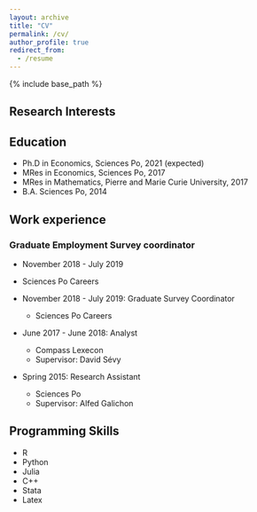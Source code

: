 ```yaml
---
layout: archive
title: "CV"
permalink: /cv/
author_profile: true
redirect_from:
  - /resume
---
```


{% include base_path %}

## Research Interests ##

## Education ##

* Ph.D in Economics, Sciences Po, 2021 (expected)
* MRes in Economics, Sciences Po, 2017
* MRes in Mathematics, Pierre and Marie Curie University, 2017
* B.A. Sciences Po, 2014

## Work experience ##

### Graduate Employment Survey coordinator ###
* November 2018 - July 2019
* Sciences Po Careers

* November 2018 - July 2019: Graduate Survey Coordinator
  * Sciences Po Careers

* June 2017 - June 2018: Analyst
  * Compass Lexecon
  * Supervisor: David Sévy

* Spring 2015: Research Assistant
  * Sciences Po
  * Supervisor: Alfed Galichon

## Programming Skills ##

* R
* Python
* Julia
* C++
* Stata
* Latex
